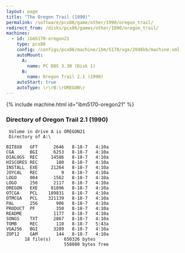 ```yaml
---
layout: page
title: "The Oregon Trail (1990)"
permalink: /software/pcx86/game/other/1990/oregon_trail/
redirect_from: /disks/pcx86/games/other/1990/oregon_trail/
machines:
  - id: ibm5170-oregon21
    type: pcx86
    config: /configs/pcx86/machine/ibm/5170/vga/2048kb/machine.xml
    autoMount:
      A:
        name: PC DOS 3.30 (Disk 1)
      B:
        name: Oregon Trail 2.1 (1990)
    autoStart: true
    autoType: \r\rB:\rOREGON\r
---
```


{% include machine.html id="ibm5170-oregon21" %}

### Directory of Oregon Trail 2.1 (1990)

     Volume in drive A is OREGON21
     Directory of A:\

    BIT8X8   GFT      2646   8-18-7   4:10a
    CGA      BGI      6253   8-18-7   4:10a
    DIALOGS  REC     14586   8-18-7   4:10a
    HISCORES REC       180   8-18-7   4:10a
    INSTALL  EXE     21264   8-18-7   4:10a
    JOYCAL   REC         9   8-18-7   4:10a
    LOGO     004      1562   8-18-7   4:10a
    LOGO     256      2117   8-18-7   4:10a
    OREGON   EXE     81896   8-18-7   4:10a
    OTCGA    PCL    189831   8-18-7   4:10a
    OTMCGA   PCL    321139   8-18-7   4:10a
    PAL      256       906   8-18-7   4:10a
    PRODUCT  PF        350   8-18-7   4:10a
    README            1177   8-18-7   4:10a
    SONGS    TXT      2867   8-18-7   4:10a
    TOMB     REC       110   8-18-7   5:43a
    VGA256   BGI      3289   8-18-7   4:10a
    ZOP12    GAM       144   8-18-7   4:10a
           18 file(s)     650326 bytes
                          558080 bytes free
